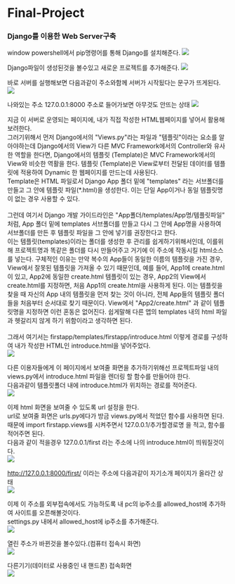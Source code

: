 # Final-Project

<h3>Django를 이용한 Web Server구축</h3>

window powershell에서 pip명령어를 통해 Django를 설치해준다.
<img src="https://user-images.githubusercontent.com/103643538/174446385-063256cf-72af-43a6-9fe7-8a52246a62c3.png"><br>


Django파일이 생성된것을 볼수있고 새로운 프로젝트를 추가해준다.
<img src="https://user-images.githubusercontent.com/103643538/174446391-d16604ee-2ae5-476e-add2-05c3099652e7.png"><br>


바로 서버를 실행해보면 다음과같이 주소와함께 서버가 시작됬다는 문구가 뜨게된다.
<img src="https://user-images.githubusercontent.com/103643538/174446392-8a46d9ac-06fd-49dd-a888-5cea698e52bb.png"><br>


나와있는 주소 127.0.0.1:8000 주소로 들어가보면 아무것도 안뜨는 상태
<img src="https://user-images.githubusercontent.com/103643538/174446394-12c64125-eda6-4ddb-8fb6-ecbece4fff47.png"><br>


지금 이 서버로 운영되는 페이지에, 내가 직접 작성한 HTML웹페이지를 넣어서 활용해보려한다.<br>
그러기위해서 먼저 Django에서의 "Views.py"라는 파일과 "템플릿"이라는 요소를 알아야하는데 Django에서의 View가 다른 MVC Framework에서의 Controller와 유사한 역할을 한다면, Django에서의 템플릿 (Template)은 MVC Framework에서의 View와 비슷한 역활을 한다. 템플릿 (Template)은 View로부터 전달된 데이터를 템플릿에 적용하여 Dynamic 한 웹페이지를 만드는데 사용된다.<br>
Template은 HTML 파일로서 Django App 폴더 밑에 "templates" 라는 서브폴더를 만들고 그 안에 템플릿 파일(*.html)을 생성한다. 이는 단일 App이거나 동일 템플릿명이 없는 경우 사용할 수 있다.<br><br>
그런데 여기서 Django 개발 가이드라인은 "App폴더/templates/App명/템플릿파일" 처럼,  App 폴더 밑에 templates 서브폴더를 만들고 다시 그 안에 App명을 사용하여 서브폴더를 만든 후 템플릿 파일을 그 안에 넣기를 권장한다고 한다.<br>
이는 템플릿(templates)이라는 폴더를 생성한 후 관리를 쉽게하기위해서인데, 이를위해 프로젝트명과 똑같은 폴더를 다시 만들어주고 거기에 이 주소에 작동시킬 html소스를 넣는다.
구체적인 이유는 만약 복수의 App들이 동일한 이름의 템플릿을 가진 경우, View에서 잘못된 템플릿을 가져올 수 있기 때문인데, 예를 들어, App1에 create.html이 있고, App2에 동일한 create.html 템플릿이 있는 경우, App2의 View에서 create.html를 지정하면, 처음 App1의 create.html을 사용하게 된다. 이는 템플릿을 찾을 때 자신의 App 내의 템플릿을 먼저 찾는 것이 아니라, 전체 App들의 템플릿 폴더들을 처음부터 순서대로 찾기 때문이다. View에서 "App2/create.html" 과 같이 템플릿명을 지정하면 이런 혼동은 없어진다.
쉽게말해 다른 앱의 templates 내의 html 파일과 헷갈리지 않게 하기 위함이라고 생각하면 된다.<br><br>
그래서 여기서는 firstapp/templates/firstapp/introduce.html 이렇게 경로를 구성하여 내가 작성한 HTML인 introduce.html을 넣어주었다.<br>
<img src="https://user-images.githubusercontent.com/103643538/174447979-e9591e7d-73eb-4950-b559-5ebc4aa72001.png"><br>




다른 이용자들에게 이 페이지에서 보여줄 화면을 추가하기위해선 프로젝트파일 내의 views.py에서 introduce.html 파일을 렌더링 할 함수를 만들어야 한다.<br>
다음과같이 템플릿폴더 내에 introduce.html가 위치하는 경로를 적어준다.<br>
<img src="https://user-images.githubusercontent.com/103643538/174447980-01b96726-c480-4774-a5be-dcda5d7ddcbd.png"><br>



이제 html 화면을 보여줄 수 있도록 url 설정을 한다.<br>
url로 보여줄 화면은 urls.py에다가 방금 views.py에서 적었던 함수를 사용하면 된다.<br>
때문에 import firstapp.views를 시켜주면서 127.0.0.1/추가할경로명 을 적고, 함수를 적어주면 된다.<br>
다음과 같이 적을경우 127.0.0.1/first 라는 주소에 나의 introduce.html이 띄워질것이다.<br>
<img src="https://user-images.githubusercontent.com/103643538/174447976-b7a97078-f67d-4cb6-81ff-8761b5c78c6f.png"><br>


http://127.0.0.1:8000/first/ 이라는 주소에 다음과같이 자기소개 페이지가 올라간 상태<br>
<img src="https://user-images.githubusercontent.com/103643538/174446402-0b86344d-2aa9-4eb7-be8d-2cac1d59bd57.png"><br>


이제 이 주소를 외부접속에서도 가능하도록 내 pc의 ip주소를 allowed_host에 추가하여 사이트를 오픈해볼것이다.<br>
settings.py 내에서 allowed_host에 ip주소를 추가해준다.<br>
<img src="https://user-images.githubusercontent.com/103643538/174446404-fe81103d-2ecb-4faa-9016-634dcab0a242.png"><br>

열린 주소가 바뀐것을 볼수있다.(컴퓨터 접속시 화면)<br>
<img src="https://user-images.githubusercontent.com/103643538/174446406-8f3cd4ff-c279-401b-9cd4-2e70e2ebd749.png"><br>

다른기기(데이터로 사용중인 내 핸드폰) 접속화면<br>
<img src="https://user-images.githubusercontent.com/103643538/174446411-b25b8686-26e0-42b1-ae9f-09cd55e515c9.jpg"><br>

